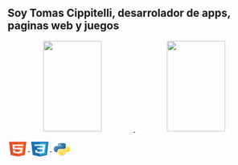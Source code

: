 ## Soy Tomas Cippitelli, desarrolador de apps, paginas web y juegos
<div align="center">
  <a href="https://github.com/TomasCippi">
  <img height="180em" width="48%" src="https://github-readme-stats.vercel.app/api?username=TomasCippi&show_icons=true&title_color=0053ff&text_color=ffffff&bg_color=303243&border_color=ffffff">
  <img height="180em" width="48%" src="https://github-readme-stats.vercel.app/api/top-langs/?username=TomasCippi&layout=compact&langs_count=7&title_color=0053ff&text_color=ffffff&bg_color=303243&border_color=ffffff">  
</div>
<div style="display: inline_block"><br>
  <img align="center" alt="Rafa-HTML" height="30" width="40" src="https://raw.githubusercontent.com/devicons/devicon/master/icons/html5/html5-original.svg">
  <img align="center" alt="Rafa-CSS" height="30" width="40" src="https://raw.githubusercontent.com/devicons/devicon/master/icons/css3/css3-original.svg">
  <img align="center" alt="Rafa-Python" height="30" width="40" src="https://raw.githubusercontent.com/devicons/devicon/master/icons/python/python-original.svg">
</div>
